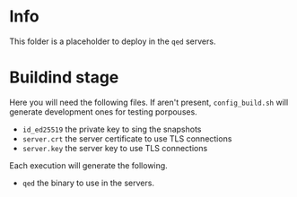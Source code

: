 # Info
This folder is a placeholder to deploy in the `qed` servers.

# Buildind stage
Here you will need the following files. If aren't present, `config_build.sh`
will generate development ones for testing porpouses.

- `id_ed25519` the private key to sing the snapshots
- `server.crt` the server certificate to use TLS connections
- `server.key` the server key to use TLS connections

Each execution will generate the following.

- `qed` the binary to use in the servers.
